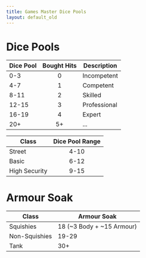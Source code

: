 ```yaml
---
title: Games Master Dice Pools
layout: default_old
---
```


# Dice Pools

| Dice Pool | Bought Hits | Description  |
| --------- |:-----------:| ------------ |
| 0-3       |      0      | Incompetent  |
| 4-7       |      1      | Competent    |
| 8-11      |      2      | Skilled      |
| 12-15     |      3      | Professional |
| 16-19     |      4      | Expert       |
| 20+       |     5+      | ...          |

| Class         | Dice Pool Range |
| ------------- |:---------------:|
| Street        |      4-10       |
| Basic         |      6-12       |
| High Security |      9-15       |


# Armour Soak

| Class         | Armour Soak               |
| ------------- | ------------------------- |
| Squishies     | 18 (~3 Body + ~15 Armour) |
| Non-Squishies | 19-29                     |
| Tank          | 30+                       |
